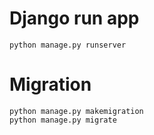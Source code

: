 # Django run app
```
python manage.py runserver
```


# Migration
```
python manage.py makemigration
python manage.py migrate
```